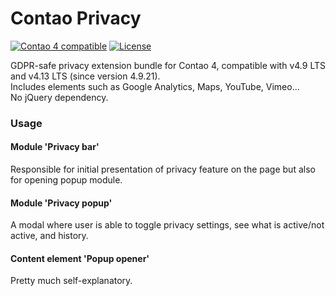 # Contao Privacy
[![Contao 4 compatible](https://img.shields.io/badge/Contao%20v4.9%2B-compatible-orange)](https://contao.org/)
[![License](https://img.shields.io/github/license/vonheldenundgestalten/contao-privacy)](https://opensource.org/licenses/MIT)

GDPR-safe privacy extension bundle for Contao 4, compatible with v4.9 LTS and v4.13 LTS (since version 4.9.21).  
Includes elements such as Google Analytics, Maps, YouTube, Vimeo...  
No jQuery dependency.

### Usage
#### Module 'Privacy bar'
Responsible for initial presentation of privacy feature on the page but also for opening popup module.

#### Module 'Privacy popup'
A modal where user is able to toggle privacy settings, see what is active/not active, and history.

#### Content element 'Popup opener'
Pretty much self-explanatory.

